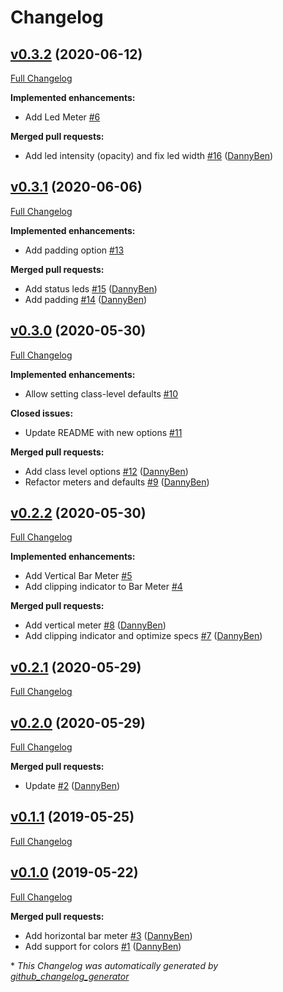 # Changelog

## [v0.3.2](https://github.com/DannyBen/minichart/tree/v0.3.2) (2020-06-12)

[Full Changelog](https://github.com/DannyBen/minichart/compare/v0.3.1...v0.3.2)

**Implemented enhancements:**

- Add Led Meter [\#6](https://github.com/DannyBen/minichart/issues/6)

**Merged pull requests:**

- Add led intensity \(opacity\) and fix led width [\#16](https://github.com/DannyBen/minichart/pull/16) ([DannyBen](https://github.com/DannyBen))

## [v0.3.1](https://github.com/DannyBen/minichart/tree/v0.3.1) (2020-06-06)

[Full Changelog](https://github.com/DannyBen/minichart/compare/v0.3.0...v0.3.1)

**Implemented enhancements:**

- Add padding option [\#13](https://github.com/DannyBen/minichart/issues/13)

**Merged pull requests:**

- Add status leds [\#15](https://github.com/DannyBen/minichart/pull/15) ([DannyBen](https://github.com/DannyBen))
- Add padding [\#14](https://github.com/DannyBen/minichart/pull/14) ([DannyBen](https://github.com/DannyBen))

## [v0.3.0](https://github.com/DannyBen/minichart/tree/v0.3.0) (2020-05-30)

[Full Changelog](https://github.com/DannyBen/minichart/compare/v0.2.2...v0.3.0)

**Implemented enhancements:**

- Allow setting class-level defaults [\#10](https://github.com/DannyBen/minichart/issues/10)

**Closed issues:**

- Update README with new options [\#11](https://github.com/DannyBen/minichart/issues/11)

**Merged pull requests:**

- Add class level options [\#12](https://github.com/DannyBen/minichart/pull/12) ([DannyBen](https://github.com/DannyBen))
- Refactor meters and defaults [\#9](https://github.com/DannyBen/minichart/pull/9) ([DannyBen](https://github.com/DannyBen))

## [v0.2.2](https://github.com/DannyBen/minichart/tree/v0.2.2) (2020-05-30)

[Full Changelog](https://github.com/DannyBen/minichart/compare/v0.2.1...v0.2.2)

**Implemented enhancements:**

- Add Vertical Bar Meter [\#5](https://github.com/DannyBen/minichart/issues/5)
- Add clipping indicator to Bar Meter [\#4](https://github.com/DannyBen/minichart/issues/4)

**Merged pull requests:**

- Add vertical meter [\#8](https://github.com/DannyBen/minichart/pull/8) ([DannyBen](https://github.com/DannyBen))
- Add clipping indicator and optimize specs [\#7](https://github.com/DannyBen/minichart/pull/7) ([DannyBen](https://github.com/DannyBen))

## [v0.2.1](https://github.com/DannyBen/minichart/tree/v0.2.1) (2020-05-29)

[Full Changelog](https://github.com/DannyBen/minichart/compare/v0.2.0...v0.2.1)

## [v0.2.0](https://github.com/DannyBen/minichart/tree/v0.2.0) (2020-05-29)

[Full Changelog](https://github.com/DannyBen/minichart/compare/v0.1.1...v0.2.0)

**Merged pull requests:**

- Update [\#2](https://github.com/DannyBen/minichart/pull/2) ([DannyBen](https://github.com/DannyBen))

## [v0.1.1](https://github.com/DannyBen/minichart/tree/v0.1.1) (2019-05-25)

[Full Changelog](https://github.com/DannyBen/minichart/compare/v0.1.0...v0.1.1)

## [v0.1.0](https://github.com/DannyBen/minichart/tree/v0.1.0) (2019-05-22)

[Full Changelog](https://github.com/DannyBen/minichart/compare/cfb8a84633d3eb5c434df39be215080e25b60df8...v0.1.0)

**Merged pull requests:**

- Add horizontal bar meter [\#3](https://github.com/DannyBen/minichart/pull/3) ([DannyBen](https://github.com/DannyBen))
- Add support for colors [\#1](https://github.com/DannyBen/minichart/pull/1) ([DannyBen](https://github.com/DannyBen))



\* *This Changelog was automatically generated by [github_changelog_generator](https://github.com/github-changelog-generator/github-changelog-generator)*
